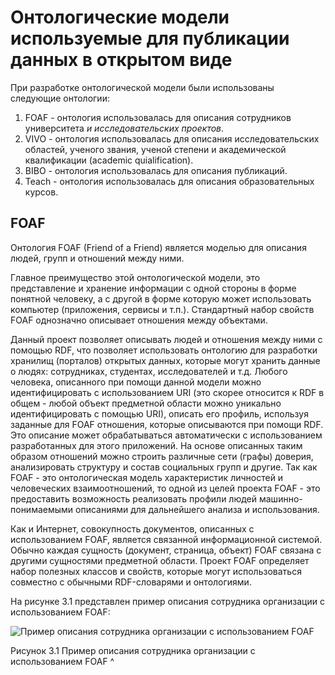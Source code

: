 # Онтологические модели используемые для публикации данных в открытом виде



При разработке онтологической модели были использованы следующие онтологии:

1. FOAF - онтология использовалась для описания сотрудников университета *и исследовательских проектов*.
2. VIVO - онтология использовалась для описания исследовательских областей, ученого звания, ученой степени и академической квалификации (academic quialification).
3. BIBO - онтология использовалась для описания публикаций.
4. Teach - онтология использовалась для описания образовательных курсов.



## FOAF 

Онтология FOAF (Friend of a Friend) является моделью для описания людей, групп и отношений между ними.

Главное преимущество этой онтологической модели, это представление и хранение информации с одной стороны в форме понятной человеку, а с другой в форме которую может использовать компьютер (приложения, сервисы и т.п.). Стандартный набор свойств FOAF однозначно описывает отношения между объектами.

Данный проект позволяет описывать людей и отношения между ними с помощью RDF, что позволяет использовать онтологию для разработки хранилищ (порталов) открытых данных, которые могут хранить данные о людях: сотрудниках, студентах, исследователей и т.д. Любого человека, описанного при помощи данной модели можно идентифицировать с использованием URI (это скорее относится к RDF в общем - любой объект предметной области можно уникально идентифицировать с помощью URI), описать его профиль, используя заданные для FOAF отношения, которые описываются при помощи RDF. Это описание может обрабатываться автоматически с использованием разработанных для этого приложений. На основе описанных таким образом отношений можно строить различные сети (графы) доверия, анализировать структуру и состав социальных групп и другие. Так как FOAF - это онтологическая модель характеристик личностей и человеческих взаимоотношений, то одной из целей проекта FOAF - это предоставить возможность реализовать профили людей машинно-понимаемыми описаниями для дальнейшего анализа и использования.

Как и Интернет, совокупность документов, описанных с использованием FOAF, является связанной информационной системой. Обычно каждая сущность (документ, страница, объект) FOAF связана с другими сущностями предметной области. Проект FOAF определяет набор полезных классов и свойств, которые могут использоваться совместно с обычными RDF-словарями и онтологиями.

На рисунке 3.1 представлен пример описания сотрудника организации с использованием FOAF:

![Пример описания сотрудника организации с использованием FOAF](http://letopisi.org/images/thumb/e/e6/Foaf-2010-rus-short.png/800px-Foaf-2010-rus-short.png)

Рисунок 3.1 Пример описания сотрудника организации с использованием FOAF ^



